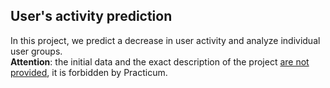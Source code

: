 ## User's activity prediction

In this project, we predict a decrease in user activity and analyze individual user groups.<br>
**Attention**: the initial data and the exact description of the project <u>are not provided</u>, it is forbidden by Practicum.

